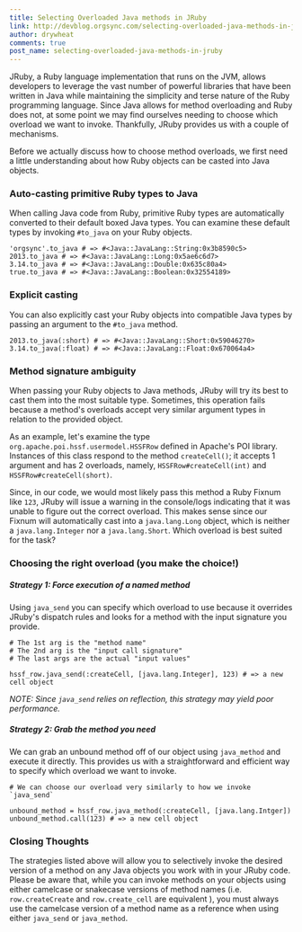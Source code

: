 ```yaml
---
title: Selecting Overloaded Java methods in JRuby
link: http://devblog.orgsync.com/selecting-overloaded-java-methods-in-jruby/
author: drywheat
comments: true
post_name: selecting-overloaded-java-methods-in-jruby
---
```


JRuby, a Ruby language implementation that runs on the JVM, allows developers to leverage the vast number of powerful libraries that have been written in Java while maintaining the simplicity and terse nature of the Ruby programming language. Since Java allows for method overloading and Ruby does not, at some point we may find ourselves needing to choose which overload we want to invoke. Thankfully, JRuby provides us with a couple of mechanisms.

Before we actually discuss how to choose method overloads, we first need a little understanding about how Ruby objects can be casted into Java objects.

### Auto-casting primitive Ruby types to Java

When calling Java code from Ruby, primitive Ruby types are automatically converted to their default boxed Java types. You can examine these default types by invoking `#to_java` on your Ruby objects.


    'orgsync'.to_java # => #<Java::JavaLang::String:0x3b8590c5>
    2013.to_java # => #<Java::JavaLang::Long:0x5ae6c6d7>
    3.14.to_java # => #<Java::JavaLang::Double:0x635c80a4>
    true.to_java # => #<Java::JavaLang::Boolean:0x32554189>


### Explicit casting

You can also explicitly cast your Ruby objects into compatible Java types by passing an argument to the `#to_java` method.


    2013.to_java(:short) # => #<Java::JavaLang::Short:0x59046270>
    3.14.to_java(:float) # => #<Java::JavaLang::Float:0x670064a4>


### Method signature ambiguity

When passing your Ruby objects to Java methods, JRuby will try its best to cast them into the most suitable type. Sometimes, this operation fails because a method's overloads accept very similar argument types in relation to the provided object.

As an example, let's examine the type `org.apache.poi.hssf.usermodel.HSSFRow` defined in Apache's POI library. Instances of this class respond to the method `createCell()`; it accepts 1 argument and has 2 overloads, namely, `HSSFRow#createCell(int)` and `HSSFRow#createCell(short)`.

Since, in our code, we would most likely pass this method a Ruby Fixnum like `123`, JRuby will issue a warning in the console/logs indicating that it was unable to figure out the correct overload. This makes sense since our Fixnum will automatically cast into a `java.lang.Long` object, which is neither a `java.lang.Integer` nor a `java.lang.Short`. Which overload is best suited for the task?

### Choosing the right overload (you make the choice!)

##### Strategy 1: Force execution of a named method

Using `java_send` you can specify which overload to use because it overrides JRuby's dispatch rules and looks for a method with the input signature you provide.


    # The 1st arg is the "method name"
    # The 2nd arg is the "input call signature"
    # The last args are the actual "input values"

    hssf_row.java_send(:createCell, [java.lang.Integer], 123) # => a new cell object


_NOTE: Since `java_send` relies on reflection, this strategy may yield poor performance._

##### Strategy 2: Grab the method you need

We can grab an unbound method off of our object using `java_method` and execute it directly. This provides us with a straightforward and efficient way to specify which overload we want to invoke.


    # We can choose our overload very similarly to how we invoke `java_send`

    unbound_method = hssf_row.java_method(:createCell, [java.lang.Intger])
    unbound_method.call(123) # => a new cell object


### Closing Thoughts

The strategies listed above will allow you to selectively invoke the desired version of a method on any Java objects you work with in your JRuby code. Please be aware that, while you can invoke methods on your objects using either camelcase or snakecase versions of method names (i.e. `row.createCreate` and `row.create_cell` are equivalent ), you must always use the camelcase version of a method name as a reference when using either `java_send` or `java_method`.
